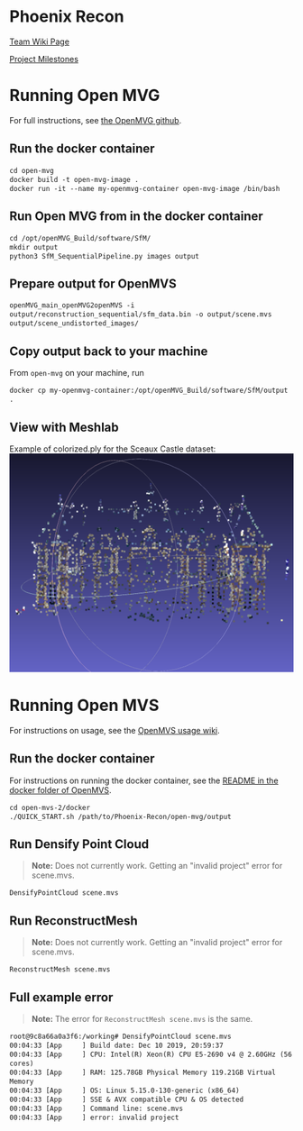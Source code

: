 # Phoenix Recon

[Team Wiki Page](https://github.com/cs210/2025-ManageXR-2/wiki/)

[Project Milestones](https://github.com/cs210/2025-ManageXR-2/milestones)

# Running Open MVG
For full instructions, see [the OpenMVG github](https://github.com/openMVG/openMVG/wiki/OpenMVG-on-your-image-dataset).
## Run the docker container
```
cd open-mvg
docker build -t open-mvg-image .
docker run -it --name my-openmvg-container open-mvg-image /bin/bash
```
## Run Open MVG from in the docker container 
```
cd /opt/openMVG_Build/software/SfM/
mkdir output
python3 SfM_SequentialPipeline.py images output
```
## Prepare output for OpenMVS
```
openMVG_main_openMVG2openMVS -i output/reconstruction_sequential/sfm_data.bin -o output/scene.mvs output/scene_undistorted_images/
```
## Copy output back to your machine
From `open-mvg` on your machine, run
```
docker cp my-openmvg-container:/opt/openMVG_Build/software/SfM/output .
```
## View with Meshlab
Example of colorized.ply for the Sceaux Castle dataset:
![Point cloud for colorized.ply](img/sample-mvg-output.png)

# Running Open MVS
For instructions on usage, see the [OpenMVS usage wiki](https://github.com/cdcseacave/openMVS/wiki/Usage).
## Run the docker container
For instructions on running the docker container, see the [README in the docker folder of OpenMVS](https://github.com/cdcseacave/openMVS/tree/develop/docker).
```
cd open-mvs-2/docker
./QUICK_START.sh /path/to/Phoenix-Recon/open-mvg/output 
```
## Run Densify Point Cloud
> **Note:** Does not currently work. Getting an "invalid project" error for scene.mvs.
```
DensifyPointCloud scene.mvs
```
## Run ReconstructMesh
> **Note:** Does not currently work. Getting an "invalid project" error for scene.mvs.
```
ReconstructMesh scene.mvs
```
## Full example error
> **Note:** The error for `ReconstructMesh scene.mvs` is the same.
```
root@9c8a66a0a3f6:/working# DensifyPointCloud scene.mvs
00:04:33 [App     ] Build date: Dec 10 2019, 20:59:37
00:04:33 [App     ] CPU: Intel(R) Xeon(R) CPU E5-2690 v4 @ 2.60GHz (56 cores)
00:04:33 [App     ] RAM: 125.78GB Physical Memory 119.21GB Virtual Memory
00:04:33 [App     ] OS: Linux 5.15.0-130-generic (x86_64)
00:04:33 [App     ] SSE & AVX compatible CPU & OS detected
00:04:33 [App     ] Command line: scene.mvs
00:04:33 [App     ] error: invalid project
```
